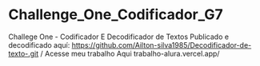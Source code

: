 # Challenge_One_Codificador_G7
 Challege One - Codificador E Decodificador de Textos
Publicado e decodificado aquí:
https://github.com/Ailton-silva1985/Decodificador-de-texto-.git /
Acesse meu trabalho Aqui trabalho-alura.vercel.app/
